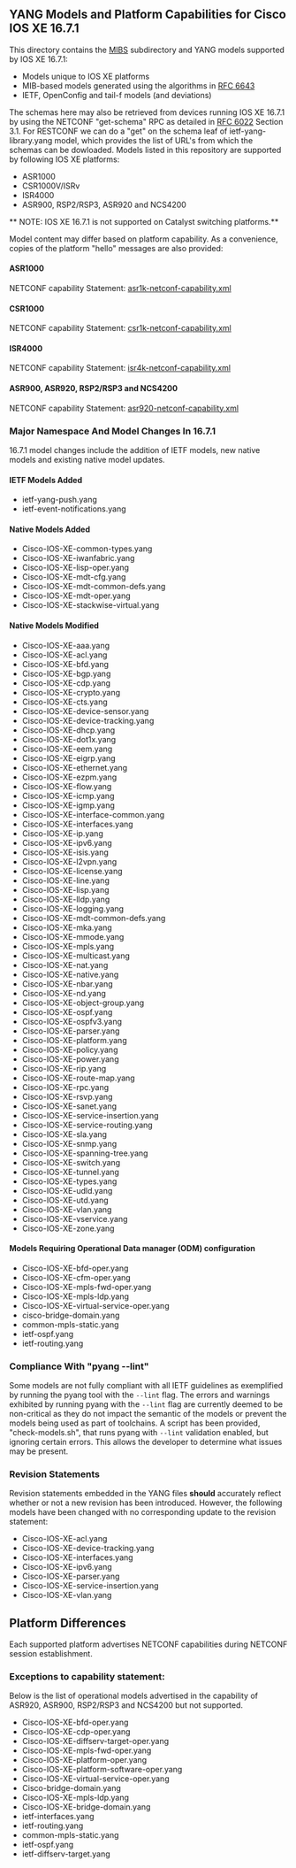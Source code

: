 ## YANG Models and Platform Capabilities for Cisco IOS XE 16.7.1

This directory contains the [MIBS](MIBS) subdirectory and YANG models supported by IOS XE 16.7.1:

* Models unique to IOS XE platforms
* MIB-based models generated using the algorithms in [RFC 6643](https://tools.ietf.org/html/rfc6643)
* IETF, OpenConfig and tail-f models (and deviations) 

The schemas here may also be retrieved from devices running IOS XE 16.7.1 by using the NETCONF "get-schema" RPC as detailed in [RFC 6022](https://tools.ietf.org/html/rfc6022) Section 3.1. For RESTCONF we can do a "get" on the schema leaf of ietf-yang-library.yang model, which provides the list of URL's from which the schemas can be dowloaded. Models listed in this repository are supported by following IOS XE platforms:

* ASR1000
* CSR1000V/ISRv
* ISR4000
* ASR900, RSP2/RSP3, ASR920 and NCS4200

** NOTE: IOS XE 16.7.1 is not supported on Catalyst switching platforms.**

Model content may differ based on platform capability. As a convenience, copies of the platform "hello" messages are also provided:
#### ASR1000
NETCONF capability Statement: [asr1k-netconf-capability.xml](asr1k-netconf-capability.xml)
#### CSR1000
NETCONF capability Statement: [csr1k-netconf-capability.xml](csr1k-netconf-capability.xml)
#### ISR4000
NETCONF capability Statement: [isr4k-netconf-capability.xml](isr4k-netconf-capability.xml)
#### ASR900, ASR920, RSP2/RSP3 and NCS4200
NETCONF capability Statement: [asr920-netconf-capability.xml](asr920-netconf-capability.xml)

### Major Namespace And Model Changes In 16.7.1

16.7.1 model changes include the addition of IETF models, new native models and existing native model updates.

#### IETF Models Added

* ietf-yang-push.yang
* ietf-event-notifications.yang

#### Native Models Added

* Cisco-IOS-XE-common-types.yang
* Cisco-IOS-XE-iwanfabric.yang
* Cisco-IOS-XE-lisp-oper.yang
* Cisco-IOS-XE-mdt-cfg.yang
* Cisco-IOS-XE-mdt-common-defs.yang
* Cisco-IOS-XE-mdt-oper.yang
* Cisco-IOS-XE-stackwise-virtual.yang

#### Native Models Modified 

* Cisco-IOS-XE-aaa.yang
* Cisco-IOS-XE-acl.yang
* Cisco-IOS-XE-bfd.yang
* Cisco-IOS-XE-bgp.yang
* Cisco-IOS-XE-cdp.yang
* Cisco-IOS-XE-crypto.yang
* Cisco-IOS-XE-cts.yang
* Cisco-IOS-XE-device-sensor.yang
* Cisco-IOS-XE-device-tracking.yang
* Cisco-IOS-XE-dhcp.yang
* Cisco-IOS-XE-dot1x.yang
* Cisco-IOS-XE-eem.yang
* Cisco-IOS-XE-eigrp.yang
* Cisco-IOS-XE-ethernet.yang
* Cisco-IOS-XE-ezpm.yang
* Cisco-IOS-XE-flow.yang
* Cisco-IOS-XE-icmp.yang
* Cisco-IOS-XE-igmp.yang
* Cisco-IOS-XE-interface-common.yang
* Cisco-IOS-XE-interfaces.yang
* Cisco-IOS-XE-ip.yang
* Cisco-IOS-XE-ipv6.yang
* Cisco-IOS-XE-isis.yang
* Cisco-IOS-XE-l2vpn.yang
* Cisco-IOS-XE-license.yang
* Cisco-IOS-XE-line.yang
* Cisco-IOS-XE-lisp.yang
* Cisco-IOS-XE-lldp.yang
* Cisco-IOS-XE-logging.yang
* Cisco-IOS-XE-mdt-common-defs.yang
* Cisco-IOS-XE-mka.yang
* Cisco-IOS-XE-mmode.yang
* Cisco-IOS-XE-mpls.yang
* Cisco-IOS-XE-multicast.yang
* Cisco-IOS-XE-nat.yang
* Cisco-IOS-XE-native.yang
* Cisco-IOS-XE-nbar.yang
* Cisco-IOS-XE-nd.yang
* Cisco-IOS-XE-object-group.yang
* Cisco-IOS-XE-ospf.yang
* Cisco-IOS-XE-ospfv3.yang
* Cisco-IOS-XE-parser.yang
* Cisco-IOS-XE-platform.yang
* Cisco-IOS-XE-policy.yang
* Cisco-IOS-XE-power.yang
* Cisco-IOS-XE-rip.yang
* Cisco-IOS-XE-route-map.yang
* Cisco-IOS-XE-rpc.yang
* Cisco-IOS-XE-rsvp.yang
* Cisco-IOS-XE-sanet.yang
* Cisco-IOS-XE-service-insertion.yang
* Cisco-IOS-XE-service-routing.yang
* Cisco-IOS-XE-sla.yang
* Cisco-IOS-XE-snmp.yang
* Cisco-IOS-XE-spanning-tree.yang
* Cisco-IOS-XE-switch.yang
* Cisco-IOS-XE-tunnel.yang
* Cisco-IOS-XE-types.yang
* Cisco-IOS-XE-udld.yang
* Cisco-IOS-XE-utd.yang
* Cisco-IOS-XE-vlan.yang
* Cisco-IOS-XE-vservice.yang
* Cisco-IOS-XE-zone.yang

#### Models Requiring Operational Data manager (ODM) configuration

* Cisco-IOS-XE-bfd-oper.yang
* Cisco-IOS-XE-cfm-oper.yang
* Cisco-IOS-XE-mpls-fwd-oper.yang
* Cisco-IOS-XE-mpls-ldp.yang
* Cisco-IOS-XE-virtual-service-oper.yang
* cisco-bridge-domain.yang
* common-mpls-static.yang
* ietf-ospf.yang
* ietf-routing.yang
	 
### Compliance With "pyang --lint"

Some models are not fully compliant with all IETF guidelines as exemplified by running the pyang tool with the ```--lint``` flag. The errors and warnings exhibited by running pyang with the ```--lint``` flag are currently deemed to be non-critical as they do not impact the semantic of the models or prevent the models being used as part of toolchains. A script has been provided, "check-models.sh", that runs pyang with ```--lint``` validation enabled, but ignoring certain errors. This allows the developer to determine what issues may be present.

### Revision Statements

Revision statements embedded in the YANG files **should** accurately reflect whether or not a new revision has been introduced. However, the following models have been changed with no corresponding update to the revision statement:

* Cisco-IOS-XE-acl.yang
* Cisco-IOS-XE-device-tracking.yang
* Cisco-IOS-XE-interfaces.yang
* Cisco-IOS-XE-ipv6.yang
* Cisco-IOS-XE-parser.yang
* Cisco-IOS-XE-service-insertion.yang
* Cisco-IOS-XE-vlan.yang

## Platform Differences

Each supported platform advertises NETCONF capabilities during NETCONF session establishment. 

### Exceptions to capability statement:

Below is the list of operational models advertised in the capability of ASR920, ASR900, RSP2/RSP3 and NCS4200 but not supported.

* Cisco-IOS-XE-bfd-oper.yang
* Cisco-IOS-XE-cdp-oper.yang
* Cisco-IOS-XE-diffserv-target-oper.yang
* Cisco-IOS-XE-mpls-fwd-oper.yang
* Cisco-IOS-XE-platform-oper.yang
* Cisco-IOS-XE-platform-software-oper.yang
* Cisco-IOS-XE-virtual-service-oper.yang
* Cisco-bridge-domain.yang
* Cisco-IOS-XE-mpls-ldp.yang
* Cisco-IOS-XE-bridge-domain.yang
* ietf-interfaces.yang
* ietf-routing.yang
* common-mpls-static.yang
* ietf-ospf.yang
* ietf-diffserv-target.yang
